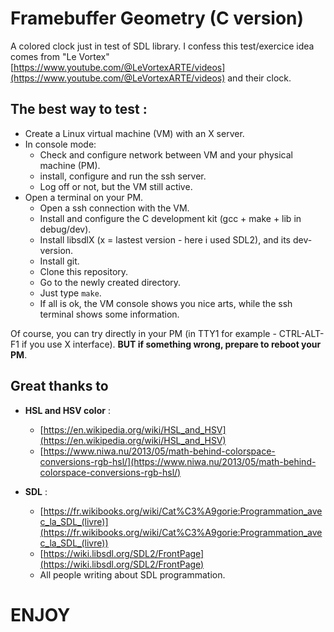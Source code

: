 # Framebuffer Geometry (C version)

A colored clock just in test of SDL library.
I confess this test/exercice idea comes from "Le Vortex" [https://www.youtube.com/@LeVortexARTE/videos](https://www.youtube.com/@LeVortexARTE/videos) and their clock.

## The best way to test :
- Create a Linux virtual machine (VM) with an X server.
- In console mode:
  - Check and configure network between VM and your physical machine (PM).
  - install, configure and run the ssh server.
  - Log off or not, but the VM still active.
- Open a terminal on your PM.
  - Open a ssh connection with the VM.
  - Install and configure the C development kit (gcc + make + lib in debug/dev).
  - Install libsdlX (x = lastest version - here i used SDL2), and its dev-version.
  - Install git.
  - Clone this repository.
  - Go to the newly created directory.
  - Just type ```make```.
  - If all is ok, the VM console shows you nice arts, while the ssh terminal shows some information.

Of course, you can try directly in your PM (in TTY1 for example - CTRL-ALT-F1 if you use X interface). 
**BUT if something wrong, prepare to reboot your PM**.

## Great thanks to
- **HSL and HSV color** :
  - [https://en.wikipedia.org/wiki/HSL_and_HSV](https://en.wikipedia.org/wiki/HSL_and_HSV)
  - [https://www.niwa.nu/2013/05/math-behind-colorspace-conversions-rgb-hsl/](https://www.niwa.nu/2013/05/math-behind-colorspace-conversions-rgb-hsl/)

- **SDL** :
  - [https://fr.wikibooks.org/wiki/Cat%C3%A9gorie:Programmation_avec_la_SDL_(livre)](https://fr.wikibooks.org/wiki/Cat%C3%A9gorie:Programmation_avec_la_SDL_(livre))
  - [https://wiki.libsdl.org/SDL2/FrontPage](https://wiki.libsdl.org/SDL2/FrontPage)
  - All people writing about SDL programmation.

# ENJOY
